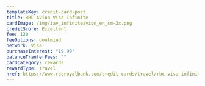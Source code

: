 ```yaml
---
templateKey: credit-card-post
title: RBC Avion Visa Infinite
cardImage: /img/iav_infiniteavion_en_sm-2x.png
creditScore: Excellent
fee: 120
feeOptions: dontmind
network: Visa
purchaseInterest: "19.99"
balanceTranferFees: ""
cardCategory: rewards
rewardType: travel
href: https://www.rbcroyalbank.com/credit-cards/travel/rbc-visa-infinite-avion.html
---
```

